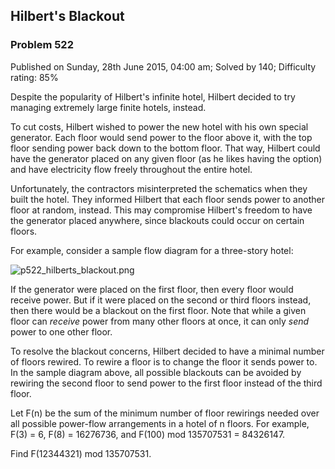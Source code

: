 Hilbert's Blackout
------------------

### Problem 522

Published on Sunday, 28th June 2015, 04:00 am; Solved by 140; Difficulty
rating: 85%

Despite the popularity of Hilbert's infinite hotel, Hilbert decided to
try managing extremely large finite hotels, instead.

To cut costs, Hilbert wished to power the new hotel with his own special
generator. Each floor would send power to the floor above it, with the
top floor sending power back down to the bottom floor. That way, Hilbert
could have the generator placed on any given floor (as he likes having
the option) and have electricity flow freely throughout the entire
hotel.

Unfortunately, the contractors misinterpreted the schematics when they
built the hotel. They informed Hilbert that each floor sends power to
another floor at random, instead. This may compromise Hilbert's freedom
to have the generator placed anywhere, since blackouts could occur on
certain floors.

For example, consider a sample flow diagram for a three-story hotel:

![p522\_hilberts\_blackout.png](project/images/p522_hilberts_blackout.png)

If the generator were placed on the first floor, then every floor would
receive power. But if it were placed on the second or third floors
instead, then there would be a blackout on the first floor. Note that
while a given floor can *receive* power from many other floors at once,
it can only *send* power to one other floor.

To resolve the blackout concerns, Hilbert decided to have a minimal
number of floors rewired. To rewire a floor is to change the floor it
sends power to. In the sample diagram above, all possible blackouts can
be avoided by rewiring the second floor to send power to the first floor
instead of the third floor.

Let F(n) be the sum of the minimum number of floor rewirings needed over
all possible power-flow arrangements in a hotel of n floors. For
example, F(3) = 6, F(8) = 16276736, and F(100) mod 135707531 = 84326147.

Find F(12344321) mod 135707531.
